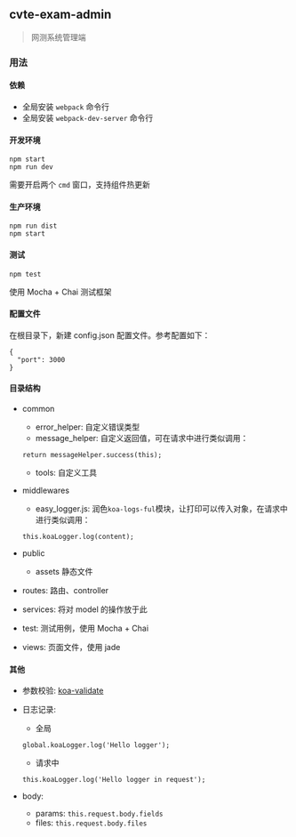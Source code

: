 <!--
@Author: SplendourHui
@Date:   2016-04-29 09:54
@Last modified by:   SplendourHui
@Last modified time: 2016-05-10 15:17
-->



## cvte-exam-admin

> 网测系统管理端

### 用法

#### 依赖
- 全局安装 `webpack` 命令行
- 全局安装 `webpack-dev-server` 命令行

#### 开发环境
```
npm start
npm run dev
```
需要开启两个 `cmd` 窗口，支持组件热更新

#### 生产环境
```
npm run dist
npm start
```

#### 测试
```
npm test
```
使用 Mocha + Chai 测试框架

#### 配置文件
在根目录下，新建 config.json 配置文件。参考配置如下：
```
{
  "port": 3000
}
```



#### 目录结构
- common
  - error_helper: 自定义错误类型
  - message_helper: 自定义返回值，可在请求中进行类似调用：
  ```
  return messageHelper.success(this);
  ```
  - tools: 自定义工具

- middlewares
  - easy_logger.js: 润色`koa-logs-ful`模块，让打印可以传入对象，在请求中进行类似调用：
  ```
  this.koaLogger.log(content);
  ```

- public
  - assets 静态文件

- routes: 路由、controller

- services: 将对 model 的操作放于此

- test: 测试用例，使用 Mocha + Chai

- views: 页面文件，使用 jade



#### 其他
- 参数校验: [koa-validate](https://github.com/RocksonZeta/koa-validate)

- 日志记录:
  - 全局
  ```
  global.koaLogger.log('Hello logger');
  ```
  - 请求中
  ```
  this.koaLogger.log('Hello logger in request');
  ```

- body:
  - params: `this.request.body.fields`
  - files: `this.request.body.files`
